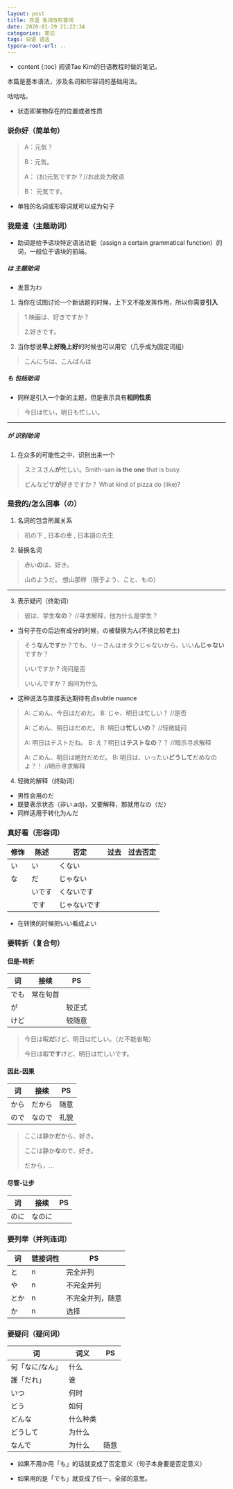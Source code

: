 ```yaml
---
layout: post
title: 日语 名词与形容词
date: 2020-01-29 21:22:34
categories: 笔记
tags: 日语 语法
typora-root-url: ..
---
```


* content
{:toc}
阅读Tae Kim的日语教程时做的笔记。

本篇是基本语法，涉及名词和形容词的基础用法。

咕咕咕。

<!-- more -->

* 状态即某物存在的位置或者性质

### 说你好（简单句）

> A：元気？
>
> B：元気。
>
> A： (お)元気ですか？//お此处为敬语
>
> B： 元気です。

* 单独的名词或形容词就可以成为句子

### 我是谁（主题助词）

* 助词是给予语块特定语法功能（assign a certain grammatical function）的词，一般位于语块的前端。

##### は 主题助词

* 发音为わ

1. 当你在试图讨论一个新话题的时候，上下文不能发挥作用，所以你需要**引入**

> 1.映画は、好きですか？
>
> 2.好きです。

2. 当你想说**早上好晚上好**的时候也可以用它（几乎成为固定词组）

> こんにちは、こんばんは

##### も 包括助词

* 同样是引入一个新的主题，但是表示具有**相同性质**

 > 今日は忙い，明日も忙しい。

---

##### が 识别助词

1. 在众多的可能性之中，识别出来一个

> スミスさん**が**忙しい。Smith-san **is the one** that is busy. 
>
> どんなピザ**が**好きですか？
> What kind of pizza do (like)? 


### 是我的/怎么回事（の）

1. 名词的包含所属关系

>  机の下 ,  日本の車 ,  日本語の先生 

2. 替换名词


>  赤い**の**は、好き。 
>
>  山のようだ。 想山那样（限于よう、こと、もの）

---

3. 表示疑问（终助词）

>  彼は、学生**なの**？   //寻求解释，他为什么是学生？

* 当句子在の后边有成分的时候，の被替换为ん(不换比较老土)

>  そう**なんです**か？でも、リーさんはオタクじゃないから、いい**んじゃない**ですか？ 
>
>  いいですか ? 询问是否
>
>  いいんですか ? 询问为什么

* 这种说法与直接表达期待有点subtle nuance

>  A: ごめん、今日はだめだ。
>  B: じゃ、明日は忙しい？ //是否
>
>  A: ごめん、明日はだめだ。
>  B: 明日は**忙しいの**？ //轻微疑问
>
>  A: 明日はテストだね。
>  B: え？明日は**テストなの**？？ //暗示寻求解释
>
>  A: ごめん、明日は絶対だめだ。
>  B: 明日は、いったい**どうして**だめなのよ？！  //明示寻求解释

4. 轻微的解释（终助词）

* 男性会用のだ	
* 既要表示状态（非い.adj)，又要解释，那就用なの（だ）
* 同样适用于转化为んだ

### 真好看（形容词）

| 修饰 | 陈述   | 否定         | 过去 | 过去否定 |
| ---- | ------ | ------------ | ---- | -------- |
| い   | い     | くない       |      |          |
| な   | だ     | じゃない     |      |          |
|      | いです | くないです   |      |          |
|      | です   | じゃないです |      |          |

* 在转换的时候把いい看成よい

### 要转折（复合句）

#### 但是-转折

| 词   | 接续     | PS     |
| ---- | -------- | ------ |
| でも | 常在句首 |        |
| が   |          | 较正式 |
| けど |          | 较随意 |

> 今日は暇**だ**けど、明日は忙しい。（だ不能省略）
>
> 今日は暇**です**けど、明日は忙しいです。

#### 因此-因果

| 词   | 接续   | PS   |
| ---- | ------ | ---- |
| から | だから | 随意 |
| ので | なので | 礼貌 |

>  ここは静か**だ**から、好き。 
>
>  ここは静か**な**ので、好き。 
>
>  だから，…

#### 尽管-让步

| 词   | 接续   | PS   |
| ---- | ------ | ---- |
| のに | なのに |      |

### 要列举（并列连词）

| 词   | 链接词性 | PS               |
| ---- | -------- | ---------------- |
| と   | n        | 完全并列         |
| や   | n        | 不完全并列       |
| とか | n        | 不完全并列，随意 |
| か   | n        | 选择             |

### 要疑问（疑问词）

| 词              | 词义     | PS   |
| --------------- | -------- | ---- |
| 何「なに/なん」 | 什么     |      |
| 誰「だれ」      | 谁       |      |
| いつ            | 何时     |      |
| どう            | 如何     |      |
| どんな          | 什么种类 |      |
| どうして        | 为什么   |      |
| なんで          | 为什么   | 随意 |

- 如果不用か用「も」的话就变成了否定意义（句子本身要是否定意义）

- 如果用的是「でも」就变成了任一，全部的意思。